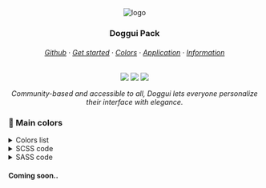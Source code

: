 <div align="center">

<img alt="logo" src="https://raw.githubusercontent.com/doggui-pack../main/icon/logo_round.png" height="100">

<h3>Doggui Pack</h3>

<h6>
<a href="https://github.com/doggui-pack/">Github</a>
·
<a href=https://github.com/doggui-pack/doggui">Get started</a>
·
<a href="https://github.com/doggui-pack/doggui?tab=readme-ov-file#-palette">Colors</a>
·
<a href="https://github.com/doggui-pack/doggui?tab=readme-ov-file#-application">Application</a>
·
<a href="https://github.com/doggui-pack/doggui?tab=readme-ov-file#%EF%B8%8F-gratitude">Information</a>
</h6>

<a href="https://github.com/doggui-pack/doggui/stargazers"><img src="https://img.shields.io/github/stars/doggui-pack/doggui?colorA=2a2e48&colorB=d1b3ff&style=for-the-badge&logo="></a>
<a href="https://github.com/doggui-pack/doggui/releases/latest"><img src="https://img.shields.io/github/v/release/doggui-pack/doggui?colorA=2a2e48&colorB=b7e4a1&style=for-the-badge"></a>
<a href="https://github.com/doggui-pack/doggui/issues"><img src="https://img.shields.io/github/issues/doggui-pack/doggui?colorA=2a2e48&colorB=fbb693&style=for-the-badge&logo="></a>

<p><em>
<!-- Doggui offre une variété de thèmes de couleur agréables pour les yeux et adaptés à tous les usages. Communautaire et accessible à tous, Doggui permet à chacun de personnaliser son interface avec élégance. -->
Community-based and accessible to all, Doggui lets everyone personalize their interface with elegance.
</em></p>

</div>

### 🎨 Main colors

<details>
<summary>Colors list</summary>

| |Labels|Hex|
|-|:-----|---|
|![color](../palette/colors/misty-rose.svg)|Misty Rose|``#fde8e4``
|![color](../palette/colors/light-red.svg)|Light Red|``#f6d0d0``
|![color](../palette/colors/pink-lace.svg)|Pink Lace|``#fbd8f0``
|![color](../palette/colors/mauve.svg)|Mauve|``#d1b3ff``
|![color](../palette/colors/light-salmon-pink.svg)|Light Salmon Pink|``#f29a9c``
|![color](../palette/colors/amaranth-pink.svg)|Amaranth Pink|``#f2aab0``
|![color](../palette/colors/macaroni-and-cheese.svg)|Macaroni And Cheese|``#fbb693``
|![color](../palette/colors/wheat.svg)|Wheat|``#f3d7b1``
|![color](../palette/colors/granny-smith-apple.svg)|Granny Smith Apple|``#b7e4a1``
|![color](../palette/colors/pale-robin-egg-blue.svg)|Pale Robin Egg Blue|``#9cdbc9``
|![color](../palette/colors/non-photo-blue.svg)|Non Photo Blue|``#a2e2eb``
|![color](../palette/colors/baby-blue.svg)|Baby Blue|``#89d6ee``
|![color](../palette/colors/jordy-blue.svg)|Jordy Blue|``#9cb6f5``
|![color](../palette/colors/lavender-blue.svg)|Lavender Blue|``#c4c8fb``
|![color](../palette/colors/azureish-White.svg)|Azureish White|``#dde3fa``
|![color](../palette/colors/Periwinkle-Crayola.svg)|Periwinkle (Crayola)|``#c9d2e9``
|![color](../palette/colors/light-steel-blue.svg)|Light Steel Blue|``#b1badb``
|![color](../palette/colors/blue-bell.svg)|Blue Bell|``#9ea3c1``
|![color](../palette/colors/cool-grey.svg)|Cool Grey|``#8991ad``
|![color](../palette/colors/rhythm.svg)|Rhythm|``#747c99``
|![color](../palette/colors/dark-electric-blue.svg)|Dark Electric Blue|``#626781``
|![color](../palette/colors/independence.svg)|Independence|``#4d526b``
|![color](../palette/colors/charcoal.svg)|Charcoal|``#3b3f5a``
|![color](../palette/colors/gunmetal.svg)|Gunmetal|``#2a2e48``
|![color](../palette/colors/yankees-blue.svg)|Yankee Blue|``#232540``
|![color](../palette/colors/dark-gunmetal.svg)|Dark Gunmetal|``#1a1b2c``
</details>

<details>
<summary>SCSS code</summary>

```scss
$misty-rose : #fde8e4;
$light-red: #f6d0d0;
$pink-lace : #fbd8f0;
$mauve: #d1b3ff;
$light-salmon-pink : #f29a9c;
$amaranth-pink : #f2aab0;
$macaroni-and-cheese: #fbb693;
$wheat : #f3d7b1;
$granny-smith-apple : #b7e4a1;
$pale-robin-egg-blue : #9cdbc9;
$non-photo-blue : #a2e2eb;
$baby-blue : #89d6ee;
$jordy-blue : #9cb6f5;
$lavender-blue : #c4c8fb;
$azureish-White : #dde3fa;
$Periwinkle-Crayola: #c9d2e9;
$light-steel-blue : #b1badb;
$blue-bell : #9ea3c1;
$cool-grey : #8991ad;
$rhythm: #747c99;
$dark-electric-blue: #626781;
$independence : #4d526b;
$charcoal : #3b3f5a;
$gunmetal : #2a2e48;
$yankees-blue : #232540;
$dark-gunmetal : #1a1b2c;
```
</details>

<details>
<summary>SASS code</summary>

```sass
$misty-rose : #fde8e4
$light-red: #f6d0d0
$pink-lace : #fbd8f0
$mauve: #d1b3ff
$light-salmon-pink : #f29a9c
$amaranth-pink : #f2aab0
$macaroni-and-cheese: #fbb693
$wheat : #f3d7b1
$granny-smith-apple : #b7e4a1
$pale-robin-egg-blue : #9cdbc9
$non-photo-blue : #a2e2eb
$baby-blue : #89d6ee
$jordy-blue : #9cb6f5
$lavender-blue : #c4c8fb
$azureish-White : #dde3fa
$Periwinkle-Crayola: #c9d2e9
$light-steel-blue : #b1badb
$blue-bell : #9ea3c1
$cool-grey : #8991ad
$rhythm: #747c99
$dark-electric-blue: #626781
$independence : #4d526b
$charcoal : #3b3f5a
$gunmetal : #2a2e48
$yankees-blue : #232540
$dark-gunmetal : #1a1b2c
```
</details>

#### Coming soon..